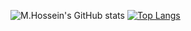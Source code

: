 ![M.Hossein's GitHub stats](https://github-readme-stats.vercel.app/api?username=mohammadhosseinbagheri&show_icons=true&count_private=true&theme=radical)
[![Top Langs](https://github-readme-stats.vercel.app/api/top-langs/?username=mohammadhosseinabgheri)](https://github.com/mohammadhosseinbagherei/github-readme-stats)
